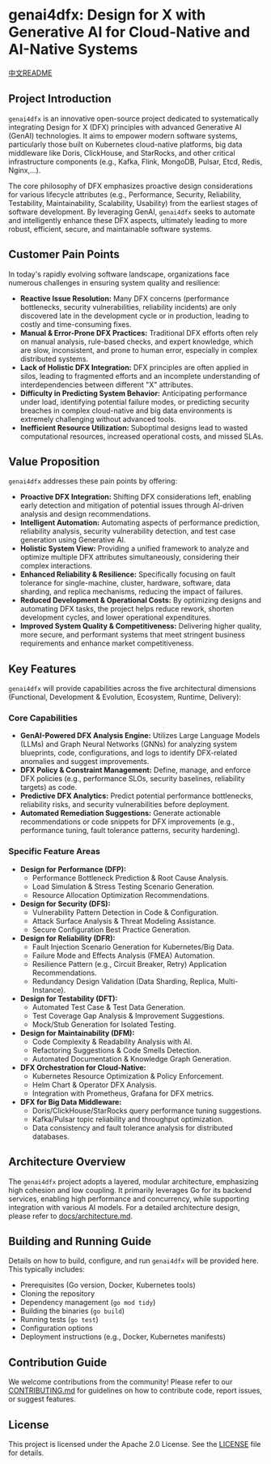 # genai4dfx: Design for X with Generative AI for Cloud-Native and AI-Native Systems

[中文README](README-zh.md)

## Project Introduction

`genai4dfx` is an innovative open-source project dedicated to systematically integrating Design for X (DFX) principles with advanced Generative AI (GenAI) technologies. It aims to empower modern software systems, particularly those built on Kubernetes cloud-native platforms, big data middleware like Doris, ClickHouse, and StarRocks, and other critical infrastructure components (e.g., Kafka, Flink, MongoDB, Pulsar, Etcd, Redis, Nginx,...).

The core philosophy of DFX emphasizes proactive design considerations for various lifecycle attributes (e.g., Performance, Security, Reliability, Testability, Maintainability, Scalability, Usability) from the earliest stages of software development. By leveraging GenAI, `genai4dfx` seeks to automate and intelligently enhance these DFX aspects, ultimately leading to more robust, efficient, secure, and maintainable software systems.

## Customer Pain Points

In today's rapidly evolving software landscape, organizations face numerous challenges in ensuring system quality and resilience:
*   **Reactive Issue Resolution:** Many DFX concerns (performance bottlenecks, security vulnerabilities, reliability incidents) are only discovered late in the development cycle or in production, leading to costly and time-consuming fixes.
*   **Manual & Error-Prone DFX Practices:** Traditional DFX efforts often rely on manual analysis, rule-based checks, and expert knowledge, which are slow, inconsistent, and prone to human error, especially in complex distributed systems.
*   **Lack of Holistic DFX Integration:** DFX principles are often applied in silos, leading to fragmented efforts and an incomplete understanding of interdependencies between different "X" attributes.
*   **Difficulty in Predicting System Behavior:** Anticipating performance under load, identifying potential failure modes, or predicting security breaches in complex cloud-native and big data environments is extremely challenging without advanced tools.
*   **Inefficient Resource Utilization:** Suboptimal designs lead to wasted computational resources, increased operational costs, and missed SLAs.

## Value Proposition

`genai4dfx` addresses these pain points by offering:
*   **Proactive DFX Integration:** Shifting DFX considerations left, enabling early detection and mitigation of potential issues through AI-driven analysis and design recommendations.
*   **Intelligent Automation:** Automating aspects of performance prediction, reliability analysis, security vulnerability detection, and test case generation using Generative AI.
*   **Holistic System View:** Providing a unified framework to analyze and optimize multiple DFX attributes simultaneously, considering their complex interactions.
*   **Enhanced Reliability & Resilience:** Specifically focusing on fault tolerance for single-machine, cluster, hardware, software, data sharding, and replica mechanisms, reducing the impact of failures.
*   **Reduced Development & Operational Costs:** By optimizing designs and automating DFX tasks, the project helps reduce rework, shorten development cycles, and lower operational expenditures.
*   **Improved System Quality & Competitiveness:** Delivering higher quality, more secure, and performant systems that meet stringent business requirements and enhance market competitiveness.

## Key Features

`genai4dfx` will provide capabilities across the five architectural dimensions (Functional, Development & Evolution, Ecosystem, Runtime, Delivery):

### Core Capabilities
*   **GenAI-Powered DFX Analysis Engine:** Utilizes Large Language Models (LLMs) and Graph Neural Networks (GNNs) for analyzing system blueprints, code, configurations, and logs to identify DFX-related anomalies and suggest improvements.
*   **DFX Policy & Constraint Management:** Define, manage, and enforce DFX policies (e.g., performance SLOs, security baselines, reliability targets) as code.
*   **Predictive DFX Analytics:** Predict potential performance bottlenecks, reliability risks, and security vulnerabilities before deployment.
*   **Automated Remediation Suggestions:** Generate actionable recommendations or code snippets for DFX improvements (e.g., performance tuning, fault tolerance patterns, security hardening).

### Specific Feature Areas
*   **Design for Performance (DFP):**
    *   Performance Bottleneck Prediction & Root Cause Analysis.
    *   Load Simulation & Stress Testing Scenario Generation.
    *   Resource Allocation Optimization Recommendations.
*   **Design for Security (DFS):**
    *   Vulnerability Pattern Detection in Code & Configuration.
    *   Attack Surface Analysis & Threat Modeling Assistance.
    *   Secure Configuration Best Practice Generation.
*   **Design for Reliability (DFR):**
    *   Fault Injection Scenario Generation for Kubernetes/Big Data.
    *   Failure Mode and Effects Analysis (FMEA) Automation.
    *   Resilience Pattern (e.g., Circuit Breaker, Retry) Application Recommendations.
    *   Redundancy Design Validation (Data Sharding, Replica, Multi-Instance).
*   **Design for Testability (DFT):**
    *   Automated Test Case & Test Data Generation.
    *   Test Coverage Gap Analysis & Improvement Suggestions.
    *   Mock/Stub Generation for Isolated Testing.
*   **Design for Maintainability (DFM):**
    *   Code Complexity & Readability Analysis with AI.
    *   Refactoring Suggestions & Code Smells Detection.
    *   Automated Documentation & Knowledge Graph Generation.
*   **DFX Orchestration for Cloud-Native:**
    *   Kubernetes Resource Optimization & Policy Enforcement.
    *   Helm Chart & Operator DFX Analysis.
    *   Integration with Prometheus, Grafana for DFX metrics.
*   **DFX for Big Data Middleware:**
    *   Doris/ClickHouse/StarRocks query performance tuning suggestions.
    *   Kafka/Pulsar topic reliability and throughput optimization.
    *   Data consistency and fault tolerance analysis for distributed databases.

## Architecture Overview

The `genai4dfx` project adopts a layered, modular architecture, emphasizing high cohesion and low coupling. It primarily leverages Go for its backend services, enabling high performance and concurrency, while supporting integration with various AI models. For a detailed architecture design, please refer to [docs/architecture.md](docs/architecture.md).

## Building and Running Guide

Details on how to build, configure, and run `genai4dfx` will be provided here. This typically includes:
*   Prerequisites (Go version, Docker, Kubernetes tools)
*   Cloning the repository
*   Dependency management (`go mod tidy`)
*   Building the binaries (`go build`)
*   Running tests (`go test`)
*   Configuration options
*   Deployment instructions (e.g., Docker, Kubernetes manifests)

## Contribution Guide

We welcome contributions from the community! Please refer to our [CONTRIBUTING.md](CONTRIBUTING.md) for guidelines on how to contribute code, report issues, or suggest features.

## License

This project is licensed under the Apache 2.0 License. See the [LICENSE](LICENSE) file for details.
